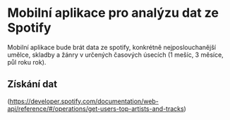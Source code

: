 # Mobilní aplikace pro analýzu dat ze Spotify
Mobilní aplikace bude brát data ze spotify, konkrétně nejposlouchanější umělce, skladby a žánry v určených časových úsecích (1 mešíc, 3 měsíce, půl roku rok).
## Získání dat
(https://developer.spotify.com/documentation/web-api/reference/#/operations/get-users-top-artists-and-tracks)

